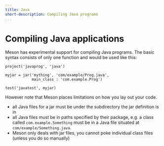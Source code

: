 ```yaml
---
title: Java
short-description: Compiling Java programs
...
```


# Compiling Java applications

Meson has experimental support for compiling Java programs. The basic syntax consists of only one function and would be used like this:

```meson
project('javaprog', 'java')

myjar = jar('mything', 'com/example/Prog.java',
            main_class : 'com.example.Prog')

test('javatest', myjar)
```

However note that Meson places limitations on how you lay out your code.

* all Java files for a jar must be under the subdirectory the jar definition is in
* all Java files must be in paths specified by their package, e.g. a class called `com.example.Something` must be in a Java file situated at `com/example/Something.java`.
* Meson only deals with jar files, you cannot poke individual class files (unless you do so manually)
